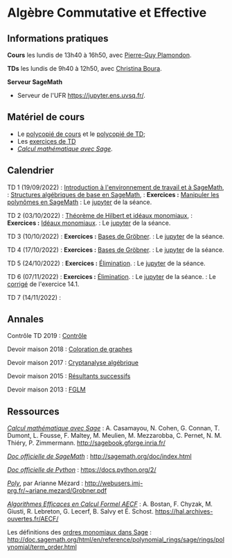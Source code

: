 ---
---

# Algèbre Commutative et Effective

## Informations pratiques

**Cours** les lundis de 13h40 à 16h50, avec [Pierre-Guy Plamondon](https://www.imo.universite-paris-saclay.fr/~plamondon/).

**TDs** les lundis de 9h40 à 12h50, avec [Christina Boura](https://christinaboura.wordpress.com/).

**Serveur SageMath**

- Serveur de l'UFR <https://jupyter.ens.uvsq.fr/>.

## Matériel de cours

- Le [polycopié de cours](poly) et le [polycopié de TD](polytd);
- Les [exercices de TD](exercises)
- [*Calcul mathématique avec Sage*](http://sagebook.gforge.inria.fr/).


## Calendrier

TD 1 (19/09/2022)
: [Introduction à l'environnement de travail et à SageMath](polytd#introduction-à-lenvironnemnt-de-travail-et-à-sagemath),
: [Structures algébriques de base en SageMath](polytd#anneaux-corps-polynômes-expressions),
: **Exercices :** [Manipuler les polynômes en SageMath](exercises#polynômes-à-une-variable)
: Le [jupyter](misc/TD1.ipynb) de la séance.

TD 2 (03/10/2022)
: [Théorème de Hilbert et idéaux monomiaux](polytd#théorème-de-hilbert),
: **Exercices :** [Idéaux monomiaux](exercises#idéaux-monomiaux).
: Le [jupyter](misc/TD2.ipynb) de la séance.

TD 3 (10/10/2022)
: **Exercices :** [Bases de Gröbner](exercises#idéaux-monomiaux).
: Le [jupyter](misc/TD3.ipynb) de la séance.

TD 4 (17/10/2022)
: **Exercices :** [Bases de Gröbner](exercises#calcul-de-bases-de-gröbner).
: Le [jupyter](misc/TD4.ipynb) de la séance.

TD 5 (24/10/2022)
: **Exercices :** [Élimination](exercises#résultants-et-élimination).
: Le [jupyter](misc/TD5.ipynb) de la séance.

TD 6 (07/11/2022)
: **Exercices :** [Élimination](exercises#résultants-et-élimination).
: Le [jupyter](misc/TD6.ipynb) de la séance.
: Le [corrigé](misc/exo14_1.pdf) de l'exercice 14.1.

TD 7 (14/11/2022)
: 
<!--: Le [jupyter](misc/TD7.ipynb) de la séance.-->
<!-- : Le [corrigé](misc/exo14_3.pdf) de l'exercice 14.3 -->


## Annales

Contrôle TD 2019
: [Contrôle](misc/ExamTD.pdf)

Devoir maison 2018
: [Coloration de graphes](misc/dm2018)

Devoir maison 2017
: [Cryptanalyse algébrique](misc/dm2014)

Devoir maison 2015
: [Résultants successifs](misc/dm2015)

Devoir maison 2013
: [FGLM](misc/dm2013)

## Ressources

[*Calcul mathématique avec Sage*](http://sagebook.gforge.inria.fr/)
: A. Casamayou, N. Cohen, G. Connan, T. Dumont, L. Fousse, F. Maltey,
M. Meulien, M. Mezzarobba, C. Pernet, N. M. Thiéry,
P. Zimmermann. <http://sagebook.gforge.inria.fr/>

[*Doc officielle de SageMath*](http://sagemath.org/doc/index.html)
: <http://sagemath.org/doc/index.html>

[*Doc officielle de Python*](https://docs.python.org/2/)
: <https://docs.python.org/2/>

[*Poly*](http://webusers.imj-prg.fr/~ariane.mezard/Grobner.pdf), par Arianne Mézard
: <http://webusers.imj-prg.fr/~ariane.mezard/Grobner.pdf>

[*Algorithmes Efficaces en Calcul Formel AECF*](https://hal.archives-ouvertes.fr/AECF/)
: A. Bostan, F. Chyzak, M. Giusti, R. Lebreton, G. Lecerf, B. Salvy et
É. Schost. <https://hal.archives-ouvertes.fr/AECF/>

Les définitions des [ordres monomiaux dans Sage](http://doc.sagemath.org/html/en/reference/polynomial_rings/sage/rings/polynomial/term_order.html)
: <http://doc.sagemath.org/html/en/reference/polynomial_rings/sage/rings/polynomial/term_order.html>
